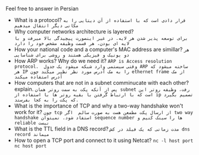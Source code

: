 Feel free to answer in Persian
- What is a protocol?
  `قرار دادی است که با استفاده از آن دیتایی را به مکانی دیگر انتقال میدهیم`
- Why computer networks architecture is layered?  
  `برای توسعه پذیر شدن هر لایه. در غیر اینصورت پیچیدگی بالا میرفت و با لایه ای بودن، هر قسمت وظیفه مشخص خود را دارد`
- How your national code and a computer's MAC address are simillar?
  `هر دو یونیک و فیزیکی هستند و روشی برای شناسایی`
- How ARP works? Why do we need it?
  `ARP is Access resolution protocol. 
وقتی سیستمی وارد شبکه میشود یک جدول ARP ساخته میشود که هر IP را به مک آدرس مورد نظر نظیر میکند
چون ethernet frame از مک آدرس استفاده میکند
`
- How computers that are not in a subnet comminucate with each other? explain.
  `پس از آنکه پکت به سمت روتر همان subnet رفت، وظیفه روتر این است که با ارتباط گرفتن با بقیه روتر ها با استفاده از ip تصمیم بگیرد که پکت را به کجا بفرستد.`
- What is the importance of TCP and why a two-way handshake won't work for it?
  `چون tcp از ارسال پکت مطمعن هست به صورت سالم 
اگر two way handshake استفاد شود. نمیتوان sequence number ها را سینک کنیم و reliable نیست
`
- What is the TTL field in a DNS record?
  `مدت زمانی که یک فیلد در کش dns record میماند`
- How to open a TCP port and connect to it using Netcat?
  `nc -l host port
   nc host port 
`
